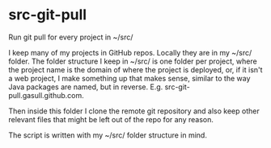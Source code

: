 src-git-pull
============
 
Run git pull for every project in ~/src/


I keep many of my projects in GitHub repos.  Locally they are in my ~/src/ 
folder.  The folder structure I keep in ~/src/ is one folder per project, where
the project name is the domain of where the project is deployed, or, if it isn't
a web project, I make something up that makes sense, similar to the way Java
packages are named, but in reverse.  E.g. src-git-pull.gasull.github.com.

Then inside this folder I clone the remote git repository and also keep other 
relevant files that might be left out of the repo for any reason.

The script is written with my ~/src/ folder structure in mind.
